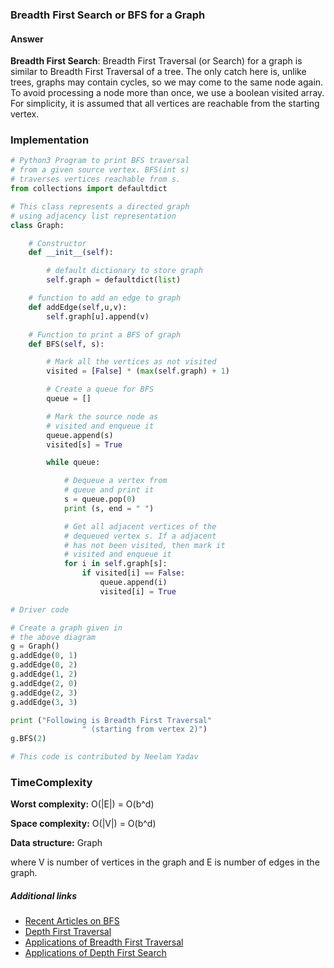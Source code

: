 ### Breadth First Search or BFS for a Graph

#### Answer

**Breadth First Search**: Breadth First Traversal (or Search) for a graph is similar to Breadth First Traversal of a tree. The only catch here is, unlike trees, graphs may contain cycles, so we may come to the same node again. To avoid processing a node more than once, we use a boolean visited array. For simplicity, it is assumed that all vertices are reachable from the starting vertex.

### Implementation

```python
# Python3 Program to print BFS traversal
# from a given source vertex. BFS(int s)
# traverses vertices reachable from s.
from collections import defaultdict

# This class represents a directed graph
# using adjacency list representation
class Graph:

	# Constructor
	def __init__(self):

		# default dictionary to store graph
		self.graph = defaultdict(list)

	# function to add an edge to graph
	def addEdge(self,u,v):
		self.graph[u].append(v)

	# Function to print a BFS of graph
	def BFS(self, s):

		# Mark all the vertices as not visited
		visited = [False] * (max(self.graph) + 1)

		# Create a queue for BFS
		queue = []

		# Mark the source node as
		# visited and enqueue it
		queue.append(s)
		visited[s] = True

		while queue:

			# Dequeue a vertex from
			# queue and print it
			s = queue.pop(0)
			print (s, end = " ")

			# Get all adjacent vertices of the
			# dequeued vertex s. If a adjacent
			# has not been visited, then mark it
			# visited and enqueue it
			for i in self.graph[s]:
				if visited[i] == False:
					queue.append(i)
					visited[i] = True

# Driver code

# Create a graph given in
# the above diagram
g = Graph()
g.addEdge(0, 1)
g.addEdge(0, 2)
g.addEdge(1, 2)
g.addEdge(2, 0)
g.addEdge(2, 3)
g.addEdge(3, 3)

print ("Following is Breadth First Traversal"
				" (starting from vertex 2)")
g.BFS(2)

# This code is contributed by Neelam Yadav

```

### TimeComplexity

**Worst complexity:** O(|E|) = O(b^d)

**Space complexity:** O(|V|) = O(b^d)

**Data structure:** Graph

where V is number of vertices in the graph and E is number of edges in the graph.

##### Additional links

- [Recent Articles on BFS](https://www.geeksforgeeks.org/tag/bfs/)
- [Depth First Traversal](https://www.geeksforgeeks.org/depth-first-traversal-for-a-graph/)
- [Applications of Breadth First Traversal](https://www.geeksforgeeks.org/applications-of-breadth-first-traversal/)
- [Applications of Depth First Search](https://www.geeksforgeeks.org/applications-of-depth-first-search/)
